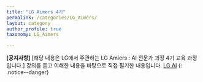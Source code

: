 ```yaml
---
title: "LG Aimers 4기"
permalink: /categories/LG_Aimers/
layout: category
author_profile: true
taxonomy: LG_Aimers

---
```


**[공지사항]** [해당 내용은 LG에서 주관하는 LG Amiers : AI 전문가 과정 4기 교육 과정입니다.]  강의를 듣고 이해한 내용을 바탕으로 직접 필기한 내용입니다. 
[LG AI](https://www.lgaimers.ai/)
{: .notice--danger}
